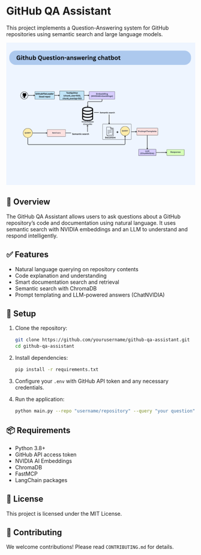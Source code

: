 
# GitHub QA Assistant

This project implements a Question-Answering system for GitHub repositories using semantic search and large language models.

![GitHub QA System Flowchart](./14.png)

## 🧠 Overview

The GitHub QA Assistant allows users to ask questions about a GitHub repository’s code and documentation using natural language. It uses semantic search with NVIDIA embeddings and an LLM to understand and respond intelligently.

## ✅ Features

- Natural language querying on repository contents
- Code explanation and understanding
- Smart documentation search and retrieval
- Semantic search with ChromaDB
- Prompt templating and LLM-powered answers (ChatNVIDIA)

## 🚀 Setup

1. Clone the repository:
   ```bash
   git clone https://github.com/yourusername/github-qa-assistant.git
   cd github-qa-assistant
   ```

2. Install dependencies:
   ```bash
   pip install -r requirements.txt
   ```

3. Configure your `.env` with GitHub API token and any necessary credentials.

4. Run the application:
   ```bash
   python main.py --repo "username/repository" --query "your question"
   ```

## 📦 Requirements

- Python 3.8+
- GitHub API access token
- NVIDIA AI Embeddings
- ChromaDB
- FastMCP
- LangChain packages

## 📄 License

This project is licensed under the MIT License.

## 🤝 Contributing

We welcome contributions! Please read `CONTRIBUTING.md` for details.
